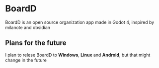 # BoardD
BoardD is an open source organization app made in Godot 4, inspired by milanote and obsidian

## Plans for the future
I plan to relese BoardD to **Windows**, **Linux** and **Android**, but that might change in the future
